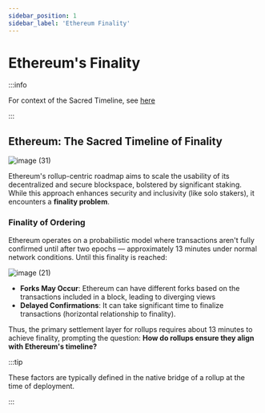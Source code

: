 ```yaml
---
sidebar_position: 1
sidebar_label: 'Ethereum Finality'
---
```


# Ethereum's Finality

:::info

For context of the Sacred Timeline, see [here](https://www.tumblr.com/rekaspbrak/661582984296775680/adorablelokie-how-does-the-sacred-timeline-and)

:::

## Ethereum: The Sacred Timeline of Finality

![image (31)](https://github.com/user-attachments/assets/7fb13a23-d185-4b85-b277-5c04ecf949fc)

Ethereum's rollup-centric roadmap aims to scale the usability of its decentralized and secure blockspace, bolstered by significant staking. While this approach enhances security and inclusivity (like solo stakers), it encounters a **finality problem**.

### Finality of Ordering
Ethereum operates on a probabilistic model where transactions aren't fully confirmed until after two epochs — approximately 13 minutes under normal network conditions. Until this finality is reached:

![image (21)](https://github.com/user-attachments/assets/66ca59e3-377f-4bb8-a7db-512bf56526f5)

- **Forks May Occur**: Ethereum can have different forks based on the transactions included in a block, leading to diverging views
- **Delayed Confirmations**: It can take significant time to finalize transactions (horizontal relationship to finality).

Thus, the primary settlement layer for rollups requires about 13 minutes to achieve finality, prompting the question: **How do rollups ensure they align with Ethereum's timeline?**

:::tip

These factors are typically defined in the native bridge of a rollup at the time of deployment.

:::
